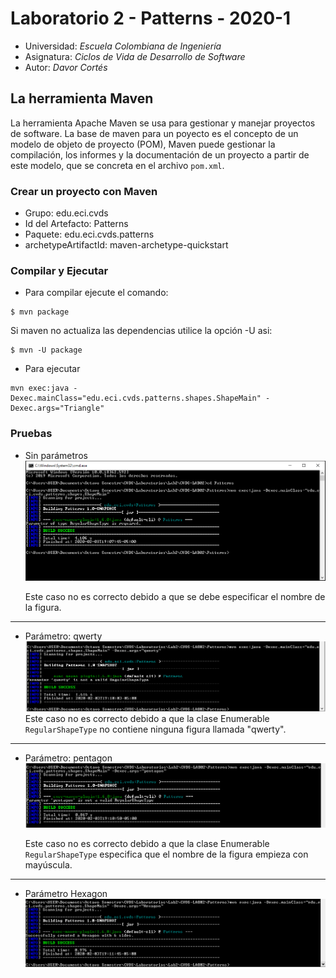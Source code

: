 # Laboratorio 2 - Patterns - 2020-1


* Universidad: _Escuela Colombiana de Ingeniería_
* Asignatura:  _Ciclos de Vida de Desarrollo de Software_
* Autor: _Davor Cortés_

## La herramienta Maven

La herramienta Apache Maven se usa para gestionar y manejar proyectos de software. La base de maven para un poyecto es el concepto de un modelo de objeto de proyecto (POM), Maven puede gestionar la compilación, los informes y la documentación de un proyecto a partir de este modelo, que se concreta en el archivo `pom.xml`.


### Crear un proyecto con Maven

* Grupo: edu.eci.cvds
* Id del Artefacto: Patterns
* Paquete: edu.eci.cvds.patterns
* archetypeArtifactId: maven-archetype-quickstart


### Compilar y Ejecutar
* Para compilar ejecute el comando:
```
$ mvn package
```
  Si maven no actualiza las dependencias utilice la opción -U asi:
```
$ mvn -U package
```
* Para ejecutar
```
mvn exec:java -Dexec.mainClass="edu.eci.cvds.patterns.shapes.ShapeMain" -Dexec.args="Triangle"
```

### Pruebas

* Sin parámetros
  ![](Prueba1.PNG)

  Este caso no es correcto debido a que se debe especificar el nombre de la figura.
---
* Parámetro: qwerty
  ![](Prueba2.PNG)
  Este caso no es correcto debido a que la clase Enumerable `RegularShapeType` no contiene ninguna figura llamada "qwerty".
---
* Parámetro: pentagon
  ![](Prueba3.PNG)

  Este caso no es correcto debido a que la clase Enumerable `RegularShapeType` especifica que el nombre de la figura empieza con mayúscula.
---
* Parámetro Hexagon
  ![](Prueba4.PNG)

